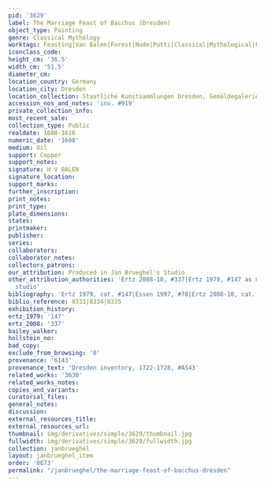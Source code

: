 ```yaml
---
pid: '3629'
label: The Marriage Feast of Bacchus (Dresden)
object_type: Painting
genre: Classical Mythology
worktags: Feasting|Van Balen|Forest|Nude|Putti|Classical|Mythological|Flowers|Food|Fruit
iconclass_code:
height_cm: '36.5'
width_cm: '51.5'
diameter_cm:
location_country: Germany
location_city: Dresden
location_collection: Staatliche Kunstsammlungen Dresden, Gemäldegalerie Alte Meister
accession_nos_and_notes: 'inv. #919'
private_collection_info:
most_recent_sale:
collection_type: Public
realdate: 1608-1616
numeric_date: '1608'
medium: Oil
support: Copper
support_notes:
signature: H V BALEN
signature_location:
support_marks:
further_inscription:
print_notes:
print_type:
plate_dimensions:
states:
printmaker:
publisher:
series:
collaborators:
collaborator_notes:
collectors_patrons:
our_attribution: Produced in Jan Brueghel's Studio
other_attribution_authorities: 'Ertz 2008-10, #337|Ertz 1979, #147 as uncertain, possibly
  studio'
bibliography: 'Ertz 1979, cat. #147|Essen 1997, #78|Ertz 2008-10, cat. #337'
biblio_reference: 8333|8334|8335
exhibition_history:
ertz_1979: '147'
ertz_2008: '337'
bailey_walker:
hollstein_no:
bad_copy:
exclude_from_browsing: '0'
provenance: '6143'
provenance_text: 'Dresden inventory, 1722-1728, #A543'
related_works: '3630'
related_works_notes:
copies_and_variants:
curatorial_files:
general_notes:
discussion:
external_resources_title:
external_resources_url:
thumbnail: img/derivatives/simple/3629/thumbnail.jpg
fullwidth: img/derivatives/simple/3629/fullwidth.jpg
collection: janbrueghel
layout: janbrueghel_item
order: '0673'
permalink: "/janbrueghel/the-marriage-feast-of-bacchus-dresden"
---
```

